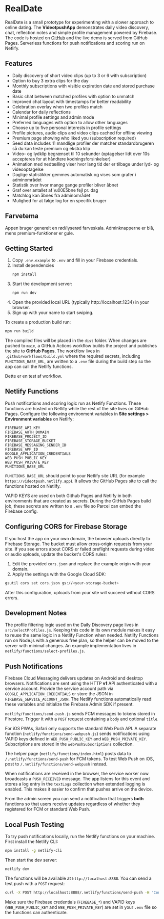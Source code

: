 # RealDate

RealDate is a small prototype for experimenting with a slower approach to online dating.
The **VideotpushApp** demonstrates daily video discovery, chat, reflection notes
and simple profile management powered by Firebase. The code is hosted on
[GitHub](https://github.com/nyhave/videotpush) and the live demo is served from
GitHub Pages. Serverless functions for push notifications and scoring run on Netlify.

## Features

* Daily discovery of short video clips (up to 3 or 6 with subscription)
* Option to buy 3 extra clips for the day
* Monthly subscriptions with visible expiration date and stored purchase date
* Basic chat between matched profiles with option to unmatch
* Improved chat layout with timestamps for better readability 
* Celebration overlay when two profiles match
* Calendar for daily reflections
* Minimal profile settings and admin mode
* Preferred languages with option to allow other languages
* Choose up to five personal interests in profile settings
* Profile pictures, audio clips and video clips cached for offline viewing
* Premium page showing who liked you (subscription required)
* Seed data includes 11 mandlige profiler der matcher standardbrugeren så du kan teste premium og ekstra klip
* Video- og lydklip begrænset til 10 sekunder
  (optagelser lidt over 10s accepteres for at håndtere kodningsforsinkelser)
* Animation med nedtælling viser hvor lang tid der er tilbage under lyd- og videooptagelse
* Daglige statistikker gemmes automatisk og vises som grafer i adminområdet
* Statistik over hvor mange gange profiler bliver åbnet
* Graf over antallet af \u00E5bne fejl pr. dag
* Matchlog kan åbnes fra adminområdet
* Mulighed for at følge log for en specifik bruger


## Farvetema

Appen bruger generelt en rød/lyserød farveskala. Adminknapperne er blå, mens premium-funktioner er gule.

## Getting Started

1. Copy `.env.example` to `.env` and fill in your Firebase credentials.
2. Install dependencies
   ```bash
   npm install
   ```
3. Start the development server:
   ```bash
   npm run dev
   ```
4. Open the provided local URL (typically http://localhost:1234) in your browser.
5. Sign up with your name to start swiping.

To create a production build run:
```bash
npm run build
```
The compiled files will be placed in the `dist` folder. When changes are pushed to `main`, a GitHub Actions workflow builds the project and publishes the site to **GitHub Pages**. The workflow lives in `.github/workflows/build.yml` where the required secrets, including `FUNCTIONS_BASE_URL`, are written to a `.env` file during the build step so the app can call the Netlify functions.

Dette er en test af workflow.

## Netlify Functions

Push notifications and scoring logic run as Netlify Functions. These functions are hosted on Netlify while the rest of the site lives on GitHub Pages. Configure the following environment variables in **Site settings > Environment variables** on Netlify:

```
FIREBASE_API_KEY
FIREBASE_AUTH_DOMAIN
FIREBASE_PROJECT_ID
FIREBASE_STORAGE_BUCKET
FIREBASE_MESSAGING_SENDER_ID
FIREBASE_APP_ID
GOOGLE_APPLICATION_CREDENTIALS
WEB_PUSH_PUBLIC_KEY
WEB_PUSH_PRIVATE_KEY
FUNCTIONS_BASE_URL
```

`FUNCTIONS_BASE_URL` should point to your Netlify site URL (for example `https://videotpush.netlify.app`). It allows the GitHub Pages site to call the functions hosted on Netlify.

VAPID KEYS are used on both Github Pages and Netlify in both environments that are created as secrets. During the GitHub Pages build job, these secrets are written to a `.env` file so Parcel can embed the Firebase config.
  
## Configuring CORS for Firebase Storage

If you host the app on your own domain, the browser uploads directly
to Firebase Storage. The bucket must allow cross‑origin requests from your
site. If you see errors about CORS or failed preflight requests during video or
audio uploads, update the bucket's CORS rules:

1. Edit the provided `cors.json` and replace the example origin with your
   domain.
2. Apply the settings with the Google Cloud SDK:

```bash
gsutil cors set cors.json gs://<your-storage-bucket>
```

After this configuration, uploads from your site will succeed without CORS
errors.

## Development Notes

The profile filtering logic used on the Daily Discovery page lives in `src/selectProfiles.js`. Keeping this code in its own module makes it easy to reuse the same logic in a Netlify Function when needed. Netlify Functions run on Node.js with a generous free plan, so the helper can be moved to the server with minimal changes. An example implementation lives in `netlify/functions/select-profiles.js`.

## Push Notifications

Firebase Cloud Messaging delivers updates on Android and desktop browsers. Notifications are sent using the HTTP **v1** API authenticated with a service account. Provide the service account path via `GOOGLE_APPLICATION_CREDENTIALS` or store the JSON in `FIREBASE_SERVICE_ACCOUNT_JSON`.
The Netlify functions automatically read these variables and initialize the Firebase Admin SDK if present.

`netlify/functions/send-push.js` sends FCM messages to tokens stored in Firestore. Trigger it with a `POST` request containing a `body` and optional `title`.

For iOS PWAs, Safari only supports the standard Web Push API. A separate function (`netlify/functions/send-webpush.js`) sends notifications using VAPID keys defined in `WEB_PUSH_PUBLIC_KEY` and `WEB_PUSH_PRIVATE_KEY`. Subscriptions are stored in the `webPushSubscriptions` collection.

The helper page (`netlify/functions/index.html`) posts data to `/.netlify/functions/send-push` for FCM tokens. To test Web Push on iOS, post to `/.netlify/functions/send-webpush` instead.

When notifications are received in the browser, the service worker now broadcasts a `PUSH_RECEIVED` message. The app listens for this event and stores a log entry in the `textLogs` collection when extended logging is enabled. This makes it easier to confirm that pushes arrive on the device.

From the admin screen you can send a notification that triggers **both** functions so that users receive updates regardless of whether they registered for FCM or standard Web Push.

## Local Push Testing

To try push notifications locally, run the Netlify functions on your machine. First install the Netlify CLI:

```bash
npm install -g netlify-cli
```

Then start the dev server:

```bash
netlify dev
```

The functions will be available at `http://localhost:8888`. You can send a test push with a `POST` request:

```bash
curl -X POST http://localhost:8888/.netlify/functions/send-push -H "Content-Type: application/json" -d '{"body":"Hello from local"}'
```

Make sure the Firebase credentials (`FIREBASE_*`) and VAPID keys (`WEB_PUSH_PUBLIC_KEY` and `WEB_PUSH_PRIVATE_KEY`) are set in your `.env` file so the functions can authenticate.

